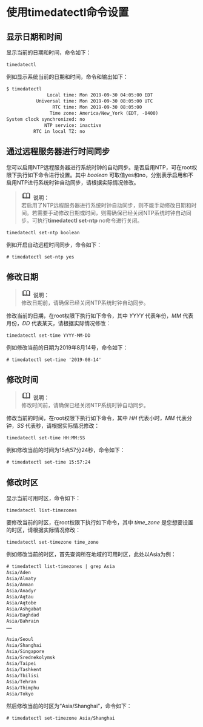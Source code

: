# 使用timedatectl命令设置<a name="ZH-CN_TOPIC_0182317137"></a>

## 显示日期和时间<a name="zh-cn_topic_0151920969_sc056744ea86c4289b1764936ba4b753e"></a>

显示当前的日期和时间，命令如下：

```
timedatectl
```

例如显示系统当前的日期和时间，命令和输出如下：

```
$ timedatectl
               Local time: Mon 2019-09-30 04:05:00 EDT
           Universal time: Mon 2019-09-30 08:05:00 UTC
                 RTC time: Mon 2019-09-30 08:05:00
                Time zone: America/New_York (EDT, -0400)
System clock synchronized: no
              NTP service: inactive
          RTC in local TZ: no
```

## 通过远程服务器进行时间同步<a name="section14365868500"></a>

您可以启用NTP远程服务器进行系统时钟的自动同步。是否启用NTP，可在root权限下执行如下命令进行设置。其中  _boolean_  可取值yes和no，分别表示启用和不启用NTP进行系统时钟自动同步，请根据实际情况修改。

>![](./public_sys-resources/icon-note.gif) **说明：**   
>若启用了NTP远程服务器进行系统时钟自动同步，则不能手动修改日期和时间。若需要手动修改日期或时间，则需确保已经关闭NTP系统时钟自动同步。可执行**timedatectl set-ntp**  no命令进行关闭。  

```
timedatectl set-ntp boolean
```

例如开启自动远程时间同步，命令如下：

```
# timedatectl set-ntp yes
```

## 修改日期<a name="section1859294020462"></a>

>![](./public_sys-resources/icon-note.gif) **说明：**   
>修改日期前，请确保已经关闭NTP系统时钟自动同步。  

修改当前的日期，在root权限下执行如下命令，其中  _YYYY_  代表年份，_MM_  代表月份，_DD_  代表某天，请根据实际情况修改：

```
timedatectl set-time YYYY-MM-DD
```

例如修改当前的日期为2019年8月14号，命令如下：

```
# timedatectl set-time '2019-08-14'
```

## 修改时间<a name="zh-cn_topic_0151920969_se54af369f529405695dc242e60511f46"></a>

>![](./public_sys-resources/icon-note.gif) **说明：**   
>修改时间前，请确保已经关闭NTP系统时钟自动同步。  

修改当前的时间，在root权限下执行如下命令，其中 _HH_ 代表小时，_MM_ 代表分钟，_SS_ 代表秒，请根据实际情况修改：

```
timedatectl set-time HH:MM:SS
```

例如修改当前的时间为15点57分24秒，命令如下：

```
# timedatectl set-time 15:57:24
```

## 修改时区<a name="zh-cn_topic_0151920969_s4155dba8786c41c3bc49fef330d721d2"></a>

显示当前可用时区，命令如下：

```
timedatectl list-timezones
```

要修改当前的时区，在root权限下执行如下命令，其中 _time\_zone_ 是您想要设置的时区，请根据实际情况修改：

```
timedatectl set-timezone time_zone
```

例如修改当前的时区，首先查询所在地域的可用时区，此处以Asia为例：

```
# timedatectl list-timezones | grep Asia
Asia/Aden
Asia/Almaty
Asia/Amman
Asia/Anadyr
Asia/Aqtau
Asia/Aqtobe
Asia/Ashgabat
Asia/Baghdad
Asia/Bahrain
……

Asia/Seoul
Asia/Shanghai
Asia/Singapore
Asia/Srednekolymsk
Asia/Taipei
Asia/Tashkent
Asia/Tbilisi
Asia/Tehran
Asia/Thimphu
Asia/Tokyo
```

然后修改当前的时区为“Asia/Shanghai”，命令如下：

```
# timedatectl set-timezone Asia/Shanghai
```